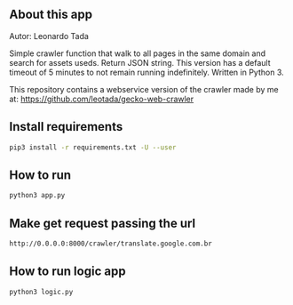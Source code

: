 ## About this app
Autor: Leonardo Tada

Simple crawler function that walk to all pages in the same domain and
search for assets useds. Return JSON string. This version has a default timeout of 5 minutes to not remain running indefinitely.
Written in Python 3.

This repository contains a webservice version of the crawler made by me at:
https://github.com/leotada/gecko-web-crawler

## Install requirements

```sh
pip3 install -r requirements.txt -U --user
```

## How to run

```sh
python3 app.py
```

## Make get request passing the url
```sh
http://0.0.0.0:8000/crawler/translate.google.com.br
```

## How to run logic app

```sh
python3 logic.py
```
